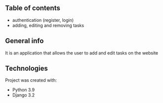 ## Table of contents

* authentication (register, login)
* adding, editing and removing tasks


## General info

It is an application that allows the user to add and edit tasks on the website

## Technologies
Project was created with:
* Python 3.9
* Django 3.2
